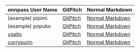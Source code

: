 onnpass User Name | GitPitch | Normal Markdown
---|---|---
(example) pipimi|[GitPitch](https://gitpitch.com/data-refinement/julia-party-0x01/master?p=achievements/pipimi)|[Normal Markdown](pipimi/PITCHME.md)
(example) popuko|[GitPitch](https://gitpitch.com/data-refinement/julia-party-0x01/master?p=achievements/popuko)|[Normal Markdown](popuko/PITCHME.md)
[ysaito](https://connpass.com/user/ysaito/)|[GitPitch](https://gitpitch.com/data-refinement/julia-party-0x01/master?p=achievements/ysaito)|[Normal Markdown](ysaito/PITCHME.md)
[currypurin](https://connmass.com/user/currypurin)|[GitPitch](https://gitpitch.com/data-refinement/julia-party-0x01/master?p=achienements/currypurin)|[Normal Markdown](currypurin/PITCHME.md)
